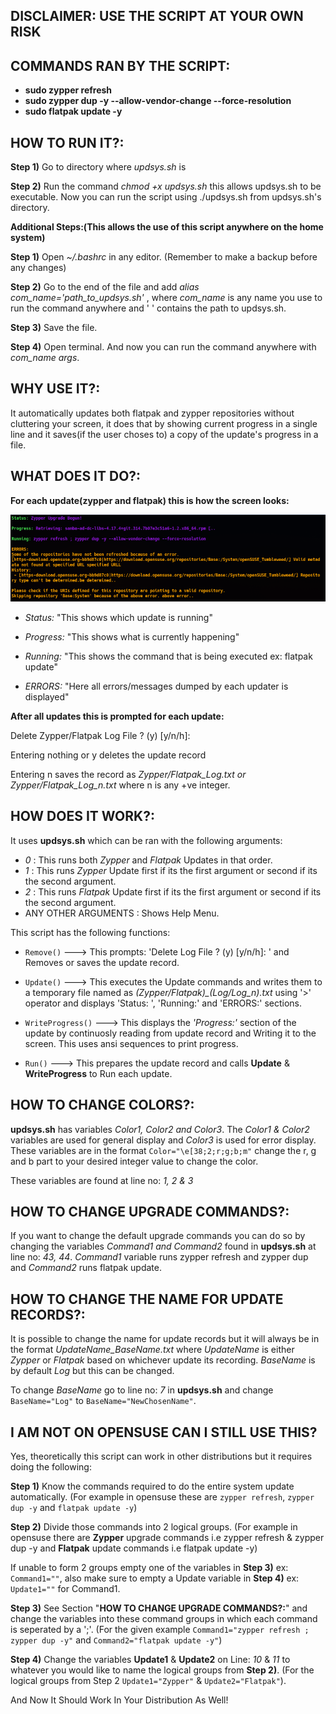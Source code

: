## DISCLAIMER: USE THE SCRIPT AT YOUR OWN RISK

## COMMANDS RAN BY THE SCRIPT:
- **sudo zypper refresh**
- **sudo zypper dup -y --allow-vendor-change --force-resolution**
- **sudo flatpak update -y**

## HOW TO RUN IT?:

**Step 1)** Go to directory where *updsys.sh* is

**Step 2)** Run the command *chmod +x updsys.sh* this allows updsys.sh to be
executable. Now you can run the script using ./updsys.sh from updsys.sh's
directory.

**Additional Steps:(This allows the use of this script anywhere on 
the home system)**

**Step 1)** Open *~/.bashrc* in any editor.
(Remember to make a backup before any changes)

**Step 2)** Go to the end of the file and add 
*alias com_name='path_to_updsys.sh'* , where *com_name* is any name you use 
to run the command anywhere and ' ' contains the path to updsys.sh.

**Step 3)** Save the file.

**Step 4)** Open terminal. And now you can run the command 
anywhere with *com_name args*.

## WHY USE IT?:

It automatically updates both flatpak and zypper repositories without 
cluttering your screen, it does that by showing current progress in a 
single line and it saves(if the user choses to) a copy of the update's 
progress in a file.

## WHAT DOES IT DO?:

**For each update(zypper and flatpak) this is how the screen looks:**

![Update System Example Image](https://github.com/SilverZef/Fancy-Zypper-Updater/blob/main/UpdateSystemScriptExample.png)


- *Status:* "This shows which update is running"                           
                                                                        
- *Progress:* "This shows what is currently happening"                    
                                                                        
- *Running:* "This shows the command that is being executed ex: flatpak update"
                                                                        
- *ERRORS:* "Here all errors/messages dumped by each updater is displayed"


**After all updates this is prompted for each update:**

Delete Zypper/Flatpak Log File ? (y) [y/n/h]: 

Entering nothing or y deletes the update record

Entering n saves the record as *Zypper/Flatpak_Log.txt or 
Zypper/Flatpak_Log_n.txt* where n is any +ve integer.

## HOW DOES IT WORK?:

It uses **updsys.sh** which can be ran with the following arguments:
- *0* : This runs both *Zypper* and *Flatpak* Updates in that order.
- *1* : This runs *Zypper* Update first if its the first argument or 
second if its the second argument.
- *2* : This runs *Flatpak* Update first if its the first argument or 
second if its the second argument.
- ANY OTHER ARGUMENTS : Shows Help Menu.

This script has the following functions:

- `Remove()` ---> This prompts: 'Delete Log File ? (y) [y/n/h]: ' and 
	Removes or saves the update record.

- `Update()` ---> 
	This executes the Update commands and writes them to a temporary file 
	named as *(Zypper/Flatpak)_(Log/Log_n).txt* using '>' operator 
	and displays 'Status: ', 'Running:' and 'ERRORS:' sections. 
	
- `WriteProgress()` --->
	This displays the *'Progress:'* section of the update by continuosly 
	reading from update record and Writing it to the screen. This uses 
	ansi sequences to print progress.

- `Run()` --->
	This prepares the update record and calls **Update** & **WriteProgress**
	to Run each update.

## HOW TO CHANGE COLORS?:

**updsys.sh** has variables *Color1, Color2 and Color3*. The *Color1 & Color2* variables
are used for general display and *Color3* is used for error
display. These variables are in the format `Color="\e[38;2;r;g;b;m"`
change the r, g and b part to your desired integer value to change the
color.

These variables are found at line no: *1, 2 & 3*

## HOW TO CHANGE UPGRADE COMMANDS?:

If you want to change the default upgrade commands you can do so by
changing the variables *Command1 and Command2* found in **updsys.sh** at 
line no: *43, 44*. *Command1* variable runs zypper refresh and zypper dup and
*Command2* runs flatpak update.

## HOW TO CHANGE THE NAME FOR UPDATE RECORDS?:

It is possible to change the name for update records but it will
always be in the format *UpdateName_BaseName.txt* where *UpdateName* 
is either *Zypper* or *Flatpak* based on whichever update
its recording. *BaseName* is by default *Log* but this can be changed.

To change *BaseName* go to line no: *7* in **updsys.sh** and change
`BaseName="Log"` to `BaseName="NewChosenName"`.

## I AM NOT ON OPENSUSE CAN I STILL USE THIS?

Yes, theoretically this script can work in other distributions but it requires
doing the following:

**Step 1)** Know the commands required to do the entire system update automatically. 
(For example in opensuse these are `zypper refresh`, `zypper dup -y` and `flatpak update -y`)

**Step 2)** Divide those commands into 2 logical groups. 
(For example in opensuse there are **Zypper** upgrade commands i.e zypper 
refresh & zypper dup -y and **Flatpak** update commands i.e flatpak update -y)

If unable to form 2 groups empty one of the variables in **Step 3)** ex: `Command1=""`,
also make sure to empty a Update variable in **Step 4)** ex: `Update1=""` for Command1.
 
**Step 3)** See Section "**HOW TO CHANGE UPGRADE COMMANDS?:**" and change the
variables into these command groups in which each command is seperated by a ';'.
(For the given example `Command1="zypper refresh ; zypper dup -y"` and `Command2="flatpak
update -y"`)

**Step 4)** Change the variables **Update1** & **Update2** on Line: *10* & *11*
to  whatever you would like to name the logical groups from **Step 2)**.
(For the logical groups from Step 2 `Update1="Zypper"` & `Update2="Flatpak"`).

And Now It Should Work In Your Distribution As Well!
